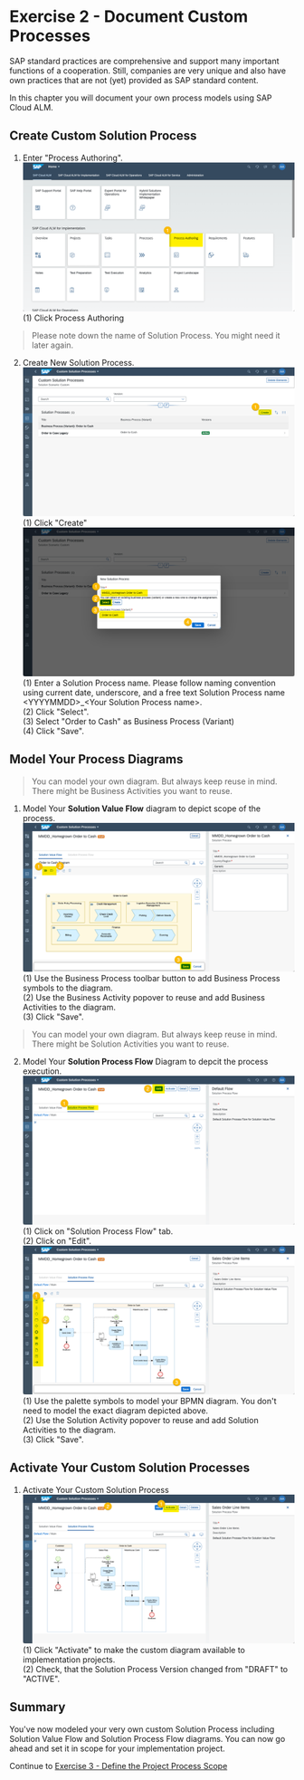 # Exercise 2 - Document Custom Processes

SAP standard practices are comprehensive and support many important functions of a cooperation. Still, companies are very unique and also have own practices that are not (yet) provided as SAP standard content. 

In this chapter you will document your own process models using SAP Cloud ALM.

## Create Custom Solution Process

1. Enter "Process Authoring".
<br> ![](2021-11-11-16-09-47.png)
<br> (1) Click Process Authoring

> Please note down the name of Solution Process. You might need it later again.

2.	Create New Solution Process.
<br> ![](2021-11-11-16-10-40.png)
<br> (1) Click "Create"
<br> ![](2021-11-11-16-21-42.png)
<br> (1) Enter a Solution Process name. Please follow naming convention using current date, underscore, and a free text Solution Process name \<YYYYMMDD\>_\<Your Solution Process name\>.
<br> (2) Click "Select".
<br> (3) Select "Order to Cash" as Business Process (Variant)
<br> (4) Click "Save".

## Model Your Process Diagrams

> You can model your own diagram. But always keep reuse in mind. There might be Business Activities you want to reuse.

1. Model Your **Solution Value Flow** diagram to depict scope of the process.
<br> ![](2021-11-11-16-53-11.png)
<br> (1) Use the Business Process toolbar button to add Business Process symbols to the diagram.
<br> (2) Use the Business Activity popover to reuse and add Business Activities to the diagram.
<br> (3) Click "Save".

> You can model your own diagram. But always keep reuse in mind. There might be Solution Activities you want to reuse.

2. Model Your **Solution Process Flow** Diagram to depcit the process execution.
<br> ![](2021-11-11-16-56-43.png)
<br> (1) Click on "Solution Process Flow" tab.
<br> (2) Click on "Edit".
<br> ![](2021-11-11-19-42-45.png)
<br> (1) Use the palette symbols to model your BPMN diagram. You don't need to model the exact diagram depicted above. 
<br> (2) Use the Solution Activity popover to reuse and add Solution Activities to the diagram.
<br> (3) Click "Save".

## Activate Your Custom Solution Processes

1. Activate Your Custom Solution Process
<br> ![](2021-11-11-19-45-24.png)
<br> (1) Click "Activate" to make the custom diagram available to implementation projects.
<br> (2) Check, that the Solution Process Version changed from "DRAFT" to "ACTIVE".

## Summary

You've now modeled your very own custom Solution Process including Solution Value Flow and Solution Process Flow diagrams. You can now go ahead and set it in scope for your implementation project.

Continue to [Exercise 3 - Define the Project Process Scope](../ex3/README.md)
